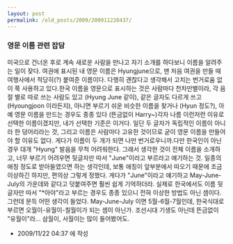 ```yaml
---
layout: post
permalink: /old_posts/2009/200911220437/
---
```


### 영문 이름 관련 잡담


미국으로 건너온 후로 계속 새로운 사람을 만나고 자기 소개를 하다보니 이름을 알려주는 일이 잦다. 여권에 표시된 내 영문 이름은 Hyungjune으로, 맨 처음 여권을 만들 때 여행사에서 적당히(?) 붙여준 이름이다. 다행히 괜찮다고 생각해서 고치는 번거로움 없이 쭉 사용하고 있다.한국 이름을 영문으로 표시하는 것은 사람마다 천차만별이라, 각 음절 별로 따로 쓰는 사람도 있고 (Hyung June 같이), 같은 글자도 다르게 쓰고 (Hyoungjoon 이라든지), 아니면 부르기 쉬운 비슷한 이름을 찾거나 (Hyun 정도?), 아예 영문 이름을 만드는 경우도 종종 있다 (뜬금없이 Harry~)각자 나름 이런저런 이유로 선택한 이름이겠지만, 내가 선택한 기준은 이거다. 일단 두 글자가 독립적인 이름이 아니라 한 덩어리라는 것, 그리고 이름은 사람마다 고유한 것이므로 굳이 영문 이름을 만들어야 할 이유도 없다. 게다가 이름이 두 개가 되면 나만 번거로우니까.다만 한국인이 아닌 경우 대개 "Hyung" 발음을 무척 어려워한다. 그래서 생각한 것이 전체 이름을 소개하고, 너무 부르기 어려우면 뒷글자만 따서 "June"이라고 부르라고 얘기하는 것. 일종의 애칭 정도로 받아들였으면 하는 생각인데, 보통 애칭이 앞부분에서 따오기 때문에 조금 이상하긴 하지만, 편의상 그렇게 정했다. 게다가 "June"이라고 얘기하고 May-June-July의 가운데와 같다고 덧붙여주면 훨씬 쉽게 기억하더라. 실제로 한국에서도 이름 뒷글자만 따서 "*아야"라고 부르는 경우도 종종 있으니 전혀 이상한 방법도 아닌 셈이다.그런데 문득 어떤 생각이 들었다. May-June-July 이면 5월-6월-7월인데, 한국식대로 부르면 오월이-유월이-칠월이가 되는 셈이 아닌가. 조선시대 기생도 아닌데 뜬금없이 "유월이"라... 삼월이, 사월이는 많이 들어봤어도.




- 2009/11/22 04:37 에 작성